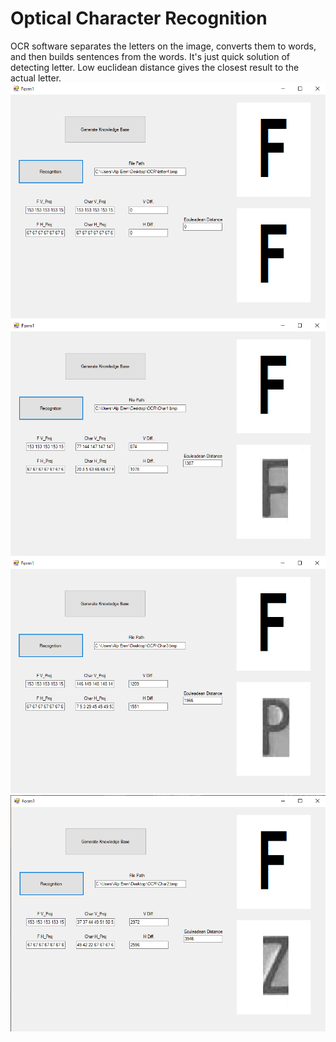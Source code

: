 # Optical Character Recognition
OCR software separates the letters on the image, converts them to words, and then builds sentences from the words.
It's just quick solution of detecting letter. Low euclidean distance gives the closest result to the actual letter.
![Test1](src/OCR4.png)
![Test1](src/OCR1.png)
![Test1](src/OCR3.png)
![Test1](src/OCR2.png)
